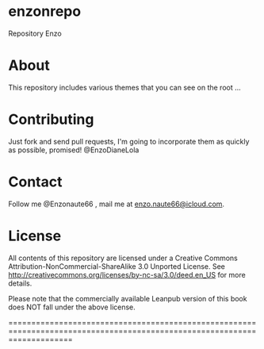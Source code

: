 enzonrepo
=========
Repository Enzo

About
=========

This repository includes various themes that you can see on the root ... 

Contributing
=========

Just fork and send pull requests, I'm going to incorporate them as quickly as possible, promised!
@EnzoDianeLola

Contact
=========

Follow me @Enzonaute66 , mail me at enzo.naute66@icloud.com.

License
=========
All contents of this repository are licensed under a Creative Commons Attribution-NonCommercial-ShareAlike 3.0 Unported License. See http://creativecommons.org/licenses/by-nc-sa/3.0/deed.en_US for more details.

Please note that the commercially available Leanpub version of this book does NOT fall under the above license.

==========================================================================================================================
